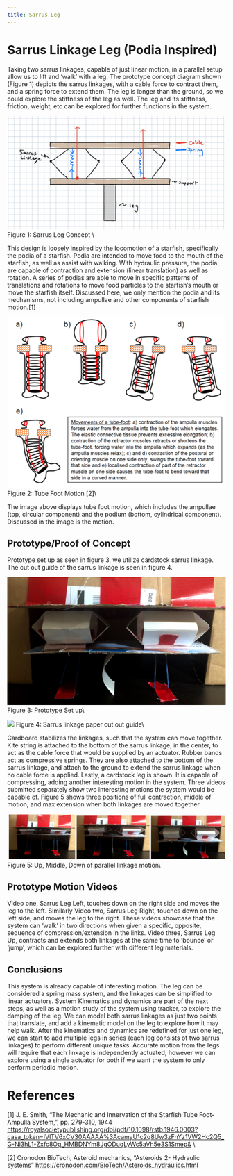 ```yaml
---
title: Sarrus Leg
---
```


# Sarrus Linkage Leg (Podia Inspired)

Taking two sarrus linkages, capable of just linear motion, in a parallel setup allow us to lift and ‘walk’ with a leg.
The prototype concept diagram shown (Figure 1) depicts the sarrus linkages, with a cable force to contract them, and a spring force to extend them.
The leg is longer than the ground, so we could explore the stiffness of the leg as well.
The leg and its stiffness, friction, weight, etc can be explored for further functions in the system. 

![](legconcept.jpg)
Figure 1: Sarrus Leg Concept \


This design is loosely inspired by the locomotion of a starfish, specifically the podia of a starfish.
Podia are intended to move food to the mouth of the starfish, as well as assist with walking. With hydraulic pressure, the podia are capable of contraction and extension (linear translation) as well as rotation.
A series of podias are able to move in specific patterns of translations and rotations to move food particles to the starfish’s mouth or move the starfish itself. 
Discussed here, we only mention the podia and its mechanisms, not including ampullae and other components of starfish motion.[1]

![](tubefoot.png)
Figure 2: Tube Foot Motion [2]\

The image above displays tube foot motion, which includes the ampullae (top, circular component) and the podium (bottom, cylindrical component). Discussed in the image is the motion. 

## Prototype/Proof of Concept
Prototype set up as seen in figure 3, we utilize cardstock sarrus linkage. The cut out guide of the sarrus linkage is seen in figure 4. 

![](setup.png)
Figure 3: Prototype Set up\

![](cutout.png)
Figure 4: Sarrus linkage paper cut out guide\

Cardboard stabilizes the linkages, such that the system can move together. Kite string is attached to the bottom of the sarrus linkage, in the center, to act as the cable force that would be supplied by an actuator. Rubber bands act as compressive springs. They are also attached to the bottom of the sarrus linkage, and attach to the ground to extend the sarrus linkage when no cable force is applied. Lastly, a cardstock leg is shown. It is capable of compressing, adding another interesting motion in the system. Three videos submitted separately show two interesting motions the system would be capable of.
Figure 5 shows three positions of full contraction, middle of motion, and max extension when both linkages are moved together.

![](Capture.PNG)
Figure 5: Up, Middle, Down of parallel linkage motion\

## Prototype Motion Videos
Video one, Sarrus Leg Left, touches down on the right side and moves the leg to the left.  Similarly Video two, Sarrus Leg Right, touches down on the left side, and moves the leg to the right. These videos showcase that the system can ‘walk’ in two directions when given a specific, opposite, sequence of compression/extension in the links. Video three, Sarrus Leg Up, contracts and extends both linkages at the same time to ‘bounce’ or ‘jump’, which can be explored further with different leg materials.

## Conclusions
This system is already capable of interesting motion. The leg can be considered a spring mass system, and the linkages can be simplified to linear actuators. System Kinematics and dynamics are part of the next steps, as well as a motion study of the system using tracker, to explore the damping of the leg. We can model both sarrus linkages as just two points that translate, and add a kinematic model on the leg to explore how it may help walk. 
After the kinematics and dynamics are redefined for just one leg, we can start to add multiple legs in series (each leg consists of two sarrus linkages) to perform different unique tasks. Accurate motion from the legs will require that each linkage is independently actuated, however we can explore using a single actuator for both if we want the system to only perform periodic motion. 

# References

[1] J. E. Smith, “The Mechanic and Innervation of the Starfish Tube Foot-Ampulla System,”, pp. 279-310, 1944
https://royalsocietypublishing.org/doi/pdf/10.1098/rstb.1946.0003?casa_token=IVlTV6xCV30AAAAA%3AcamyU1c2q8Uw3zFnYz1VW2Hc2Q5_G-Ni3hL1-Zxfc8Og_HMBDNYm8JgODuqLyWc5aVh5e3S1Smep& \

[2] Cronodon BioTech, Asteroid mechanics, “Asteroids 2- Hydraulic systems”
https://cronodon.com/BioTech/Asteroids_hydraulics.html

